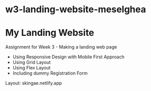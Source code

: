 # w3-landing-website-meselghea

# My Landing Website

Assignment for Week 3 - Making a landing web page

- Using Responsive Design with Mobile First Approach
- Using Grid Layout
- Using Flex Layout
- Including dummy Registration Form

Layout: skingae.netlify.app
